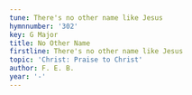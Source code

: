 ```yaml
---
tune: There's no other name like Jesus
hymnnumber: '302'
key: G Major
title: No Other Name
firstline: There's no other name like Jesus
topic: 'Christ: Praise to Christ'
author: F. E. B.
year: '-'
---
```

